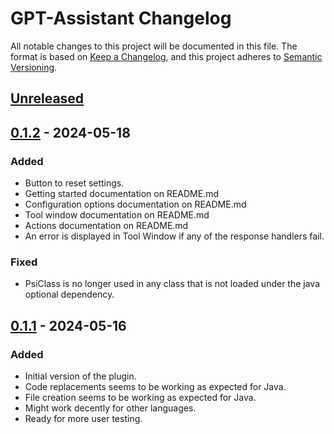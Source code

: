 <!-- Keep a Changelog guide -> https://keepachangelog.com -->

# GPT-Assistant Changelog

All notable changes to this project will be documented in this file.
The format is based on [Keep a Changelog](https://keepachangelog.com/en/1.1.0/),
and this project adheres to [Semantic Versioning](https://semver.org/spec/v2.0.0.html).

## [Unreleased]

## [0.1.2] - 2024-05-18

### Added

- Button to reset settings.
- Getting started documentation on README.md
- Configuration options documentation on README.md
- Tool window documentation on README.md
- Actions documentation on README.md
- An error is displayed in Tool Window if any of the response handlers fail.

### Fixed

- PsiClass is no longer used in any class that is not loaded under the java optional dependency.

## [0.1.1] - 2024-05-16

### Added

- Initial version of the plugin.
- Code replacements seems to be working as expected for Java.
- File creation seems to be working as expected for Java.
- Might work decently for other languages.
- Ready for more user testing.

[Unreleased]: https://github.com/Feddericokz/GPT-Assistant/compare/v0.1.2...HEAD
[0.1.2]: https://github.com/Feddericokz/GPT-Assistant/compare/v0.1.1...v0.1.2
[0.1.1]: https://github.com/Feddericokz/GPT-Assistant/commits/v0.1.1
